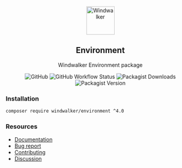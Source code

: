 <p align="center">
    <br/>
    <img src="https://user-images.githubusercontent.com/1639206/151679867-8df93936-e4af-4677-a6f3-eb33d27e038b.svg" alt="Windwalker"
        height="75">
    <br/>
</p>

<h2 align="center">Environment</h2>

<p align="center">
    Windwalker Environment package
</p>

<p align="center">
    <img alt="GitHub" src="https://img.shields.io/github/license/windwalker-io/environment?style=flat-square">
    <img alt="GitHub Workflow Status" src="https://img.shields.io/github/actions/workflow/status/windwalker-io/environment/ci.yml?label=test&style=flat-square">
    <img alt="Packagist Downloads" src="https://img.shields.io/packagist/dt/windwalker/environment?style=flat-square">
    <img alt="Packagist Version" src="https://img.shields.io/packagist/v/windwalker/environment?style=flat-square">
</p>

### Installation

```bash
composer require windwalker/environment ^4.0
```

### Resources

- [Documentation](https://windwalker.io/documentation/components/environment/)
- [Bug report](https://github.com/windwalker-io/framework)
- [Contributing](https://github.com/windwalker-io/framework)
- [Discussion](https://github.com/windwalker-io/framework/discussions)

